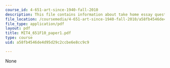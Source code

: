 ```yaml
---
course_id: 4-651-art-since-1940-fall-2010
description: This file contains information about take home essay question.
file_location: /coursemedia/4-651-art-since-1940-fall-2010/a58fb4546de4d95d29c2ccbe6e8cc9c9_MIT4_651F10_paper1.pdf
file_type: application/pdf
layout: pdf
title: MIT4_651F10_paper1.pdf
type: course
uid: a58fb4546de4d95d29c2ccbe6e8cc9c9

---
```

None